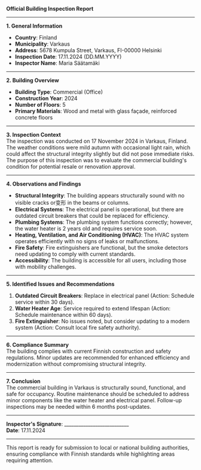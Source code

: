 

**Official Building Inspection Report**

---

**1. General Information**  
- **Country**: Finland  
- **Municipality**: Varkaus  
- **Address**: 5678 Kumpula Street, Varkaus, FI-00000 Helsinki  
- **Inspection Date**: 17.11.2024 (DD.MM.YYYY)  
- **Inspector Name**: Maria Säätamäki  

---

**2. Building Overview**  
- **Building Type**: Commercial (Office)  
- **Construction Year**: 2024  
- **Number of Floors**: 5  
- **Primary Materials**: Wood and metal with glass façade, reinforced concrete floors  

---

**3. Inspection Context**  
The inspection was conducted on 17 November 2024 in Varkaus, Finland. The weather conditions were mild autumn with occasional light rain, which could affect the structural integrity slightly but did not pose immediate risks. The purpose of this inspection was to evaluate the commercial building's condition for potential resale or renovation approval.

---

**4. Observations and Findings**  
- **Structural Integrity**: The building appears structurally sound with no visible cracks or变形 in the beams or columns.  
- **Electrical Systems**: The electrical panel is operational, but there are outdated circuit breakers that could be replaced for efficiency.  
- **Plumbing Systems**: The plumbing system functions correctly; however, the water heater is 2 years old and requires service soon.  
- **Heating, Ventilation, and Air Conditioning (HVAC)**: The HVAC system operates efficiently with no signs of leaks or malfunctions.  
- **Fire Safety**: Fire extinguishers are functional, but the smoke detectors need updating to comply with current standards.  
- **Accessibility**: The building is accessible for all users, including those with mobility challenges.  

---

**5. Identified Issues and Recommendations**  
1. **Outdated Circuit Breakers**: Replace in electrical panel (Action: Schedule service within 30 days).  
2. **Water Heater Age**: Service required to extend lifespan (Action: Schedule maintenance within 60 days).  
3. **Fire Extinguisher**: No issues noted, but consider updating to a modern system (Action: Consult local fire safety authority).  

---

**6. Compliance Summary**  
The building complies with current Finnish construction and safety regulations. Minor updates are recommended for enhanced efficiency and modernization without compromising structural integrity.

---

**7. Conclusion**  
The commercial building in Varkaus is structurally sound, functional, and safe for occupancy. Routine maintenance should be scheduled to address minor components like the water heater and electrical panel. Follow-up inspections may be needed within 6 months post-updates.

---

**Inspector's Signature**: ___________________________  
**Date**: 17.11.2024  

--- 

This report is ready for submission to local or national building authorities, ensuring compliance with Finnish standards while highlighting areas requiring attention.